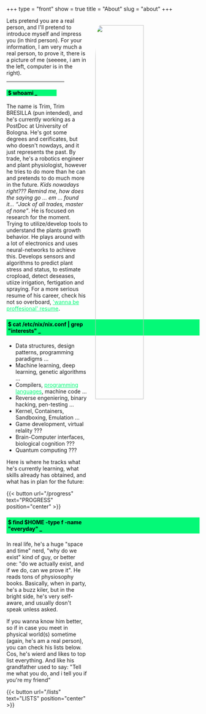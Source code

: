 +++
type = "front"
show = true
title = "About"
slug = "about"
+++

<img align="right" src="/images/profile_04.jpg" width=50% height=50% style="margin: 20px; border-radius: 5%;">

Lets pretend you are a real person, and I'll pretend to introduce myself and impress you (in third person). For your information, I am very much a real person, to prove it, there is a picture of me (seeeee, i am in the left, computer is in the right).

<hr size="1" width="30%" style="color: #04f977;">
<h4 style="color: black;"><span style="background: #04f977; padding-right: 10%; padding-left: 4px;">$ whoami _</span></h4>

The name is Trim, Trim BRESILLA (pun intended), and he's currently working as a PostDoc at University of Bologna. He's got some degrees and cerificates, but who doesn't nowdays, and it just represents the past. By trade, he's a robotics engineer and plant physiologist, however he tries to do more than he can and pretends to do much more in the future. <i> Kids nowadays right??? Remind me, how does the saying go ... em ... found it... <q>Jack of all trades, master of none</q></i>.
He is focused on research for the moment. Trying to utilize/develop tools to understand the plants growth behavior. He plays around with a lot of electronics and uses neural-networks to achieve this. Develops sensors and algorithms to predict plant stress and status, to estimate cropload, detect deseases, utiize irrigation, fertigation and spraying. For a more serious resume of his career, check his not so overboard, <a href="https://bresilla.com/resume/resume" style="color: #04f977;">'wanna be proffesional' resume</a>. 


<h4 style="background-color: #04f977; color: black; padding: 4px;">$ cat /etc/nix/nix.conf | grep "interests" _</h4>

- Data structures, design patterns, programming paradigms ...
- Machine learning, deep learning, genetic algorithms ...
- Compilers, <a href="https://follang.org" style="color: #04f977;">programming languages</a>, machine code ...
- Reverse engeniering, binary hacking, pen-testing ...
- Kernel, Containers, Sandboxing, Emulation ...
- Game development, virtual relality ???
- Brain-Computer interfaces, biological cognition ???
- Quantum computing ???

 Here is where he tracks what he's currently learning, what skills already has obtained, and what has in plan for the future:

{{< button url="/progress" text="PROGRESS" position="center" >}}

<h4 style="background-color: #04f977; color: black; padding: 4px;">$ find $HOME -type f -name "everyday" _</h4>

In real life, he's a huge "space and time" nerd, "why do we exist" kind of guy, or better one: "do we actually exist, and if we do, can we prove it". He reads tons of physiosophy books. Basically, when in party, he's a buzz kiler, but in the bright side, he's very self-aware, and usually dosn't speak unless asked.


If you wanna know him better, so if in case you meet in physical world(s) sometime (again, he's am a real person), you can check his lists below. Cos, he's wierd and likes to top list everything. And like his grandfather used to say: "Tell me what you do, and i tell you if you're my friend"

{{< button url="/lists" text="LISTS" position="center" >}}
